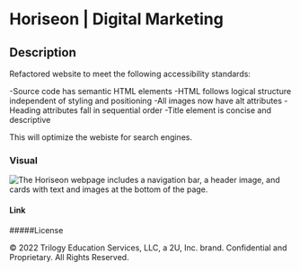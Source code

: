 # Horiseon | Digital Marketing

## Description

Refactored website to meet the following accessibility standards:

-Source code has semantic HTML elements
-HTML follows logical structure independent of styling and positioning
-All images now have alt attributes
-Heading attributes fall in sequential order
-Title element is concise and descriptive

This will optimize the webiste for search engines.

### Visual

![The Horiseon webpage includes a navigation bar, a header image, and cards with text and images at the bottom of the page.](./Assets/01-html-css-git-homework-demo.png)

#### Link



#####License

© 2022 Trilogy Education Services, LLC, a 2U, Inc. brand. Confidential and Proprietary. All Rights Reserved.
